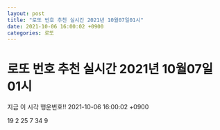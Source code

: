 ```yaml
---
layout: post
title: "로또 번호 추천 실시간 2021년 10월07일01시"
date: 2021-10-06 16:00:02 +0900
categories: 로또
---
```


# 로또 번호 추천 실시간 2021년 10월07일01시

지금 이 시각 행운번호!! 2021-10-06 16:00:02 +0900

 19  2  25  7  34  9 

